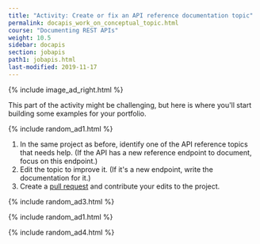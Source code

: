 ```yaml
---
title: "Activity: Create or fix an API reference documentation topic"
permalink: docapis_work_on_conceptual_topic.html
course: "Documenting REST APIs"
weight: 10.5
sidebar: docapis
section: jobapis
path1: jobapis.html
last-modified: 2019-11-17
---
```


{% include image_ad_right.html %}

This part of the activity might be challenging, but here is where you'll start building some examples for your portfolio.

{% include random_ad1.html %}

1.  In the same project as before, identify one of the API reference topics that needs help. (If the API has a new reference endpoint to document, focus on this endpoint.)
2.  Edit the topic to improve it. (If it's a new endpoint, write the documentation for it.)
6.  Create a [pull request](pubapis_github_pull_requests.html) and contribute your edits to the project.

{% include random_ad3.html %}

{% include random_ad1.html %}

{% include random_ad4.html %}
